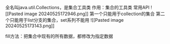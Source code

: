 全名叫java.util.Collections，是集合工具类
作用：集合的工具类
常用API
![[Pasted image 20240525172946.png]]
第一个只能用于collection的集合
第二个只能用于list分支的集合，set系列不能用
![[Pasted image 20240525173143.png]]

fill方法：把集合中现有的所有数据，都修改为指定数据
